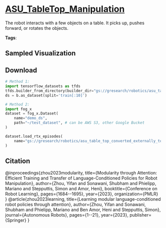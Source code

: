 # [ASU_TableTop_Manipulation](././pages/datasets/su_table_top_converted_externally_to_rlds.md)

The robot interacts with a few objects on a table. It picks up, pushes forward, or rotates the objects.

**Tags**: 

## Sampled Visualization



## Download


```python
# Method 1: 
import tensorflow_datasets as tfds
tfds.builder_from_directory(builder_dir="gs://gresearch/robotics/asu_table_top_converted_externally_to_rlds/0.1.0")
ds = b.as_dataset(split='train[:10]')

# Method 2:
import fog_x
dataset = fog_x.Dataset(
    name="demo_ds",
    path="~/test_dataset", # can be AWS S3, other Google Bucket
)  

dataset.load_rtx_episodes(
    name="gs://gresearch/robotics/asu_table_top_converted_externally_to_rlds/0.1.0",
)
```


## Citation

@inproceedings{zhou2023modularity,
  title={Modularity through Attention: Efficient Training and Transfer of Language-Conditioned Policies for Robot Manipulation},
  author={Zhou, Yifan and Sonawani, Shubham and Phielipp, Mariano and Stepputtis, Simon and Amor, Heni},
  booktitle={Conference on Robot Learning},
  pages={1684--1695},
  year={2023},
  organization={PMLR}
}
@article{zhou2023learning,
  title={Learning modular language-conditioned robot policies through attention},
  author={Zhou, Yifan and Sonawani, Shubham and Phielipp, Mariano and Ben Amor, Heni and Stepputtis, Simon},
  journal={Autonomous Robots},
  pages={1--21},
  year={2023},
  publisher={Springer}
}